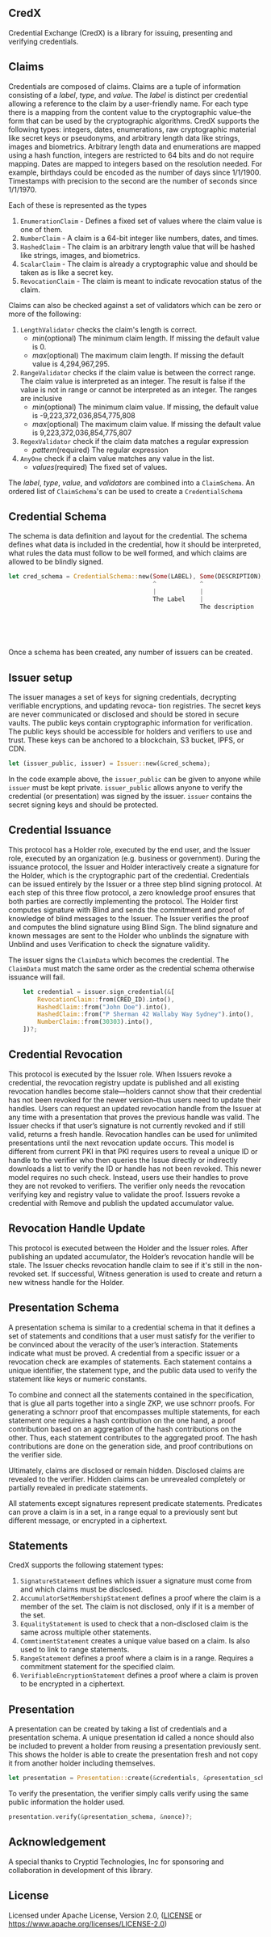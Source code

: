 CredX
-----


Credential Exchange (CredX) is a library for issuing, presenting and verifying credentials.

Claims
------

Credentials are composed of claims. Claims are a tuple of information consisting of a _label_, _type_, and _value_. The _label_ is distinct per credential
allowing a reference to the claim by a user-friendly name. For each type there is a mapping from the content
value to the cryptographic value–the form that can be used by the cryptographic algorithms.
CredX supports the following types: integers, dates, enumerations, raw cryptographic material like
secret keys or pseudonyms, and arbitrary length data like strings, images and biometrics. Arbitrary length
data and enumerations are mapped using a hash function, integers are restricted to 64 bits and do not require
mapping. Dates are mapped to integers based on the resolution needed. For example, birthdays could be
encoded as the number of days since 1/1/1900. Timestamps with precision to the second are the number of
seconds since 1/1/1970.

Each of these is represented as the types 

1. `EnumerationClaim` - Defines a fixed set of values where the claim value is one of them.
2. `NumberClaim` - A claim is a 64-bit integer like numbers, dates, and times.
3. `HashedClaim` - The claim is an arbitrary length value that will be hashed like strings, images, and biometrics.
4. `ScalarClaim` - The claim is already a cryptographic value and should be taken as is like a secret key.
5. `RevocationClaim` - The claim is meant to indicate revocation status of the claim.

Claims can also be checked against a set of validators which can be zero or more of the following:

1. `LengthValidator` checks the claim's length is correct.
    - _min_(optional) The minimum claim length. If missing the default value is 0.
    - _max_(optional)  The maximum claim length. If missing the default value is 4,294,967,295.
2. `RangeValidator` checks if the claim value is between the correct range. The claim value is interpreted as an
   integer. The result is false if the value is not in range or cannot be interpreted as an integer. The
   ranges are inclusive
   - _min_(optional) The minimum claim value. If missing, the default value is -9,223,372,036,854,775,808
   - _max_(optional) The maximum claim value. If missing the default value is 9,223,372,036,854,775,807
3. `RegexValidator` check if the claim data matches a regular expression
   - _pattern_(required) The regular expression
4. `AnyOne` check if a claim value matches any value in the list.
   - _values_(required) The fixed set of values.


The _label_, _type_, _value_, and _validators_ are combined into a `ClaimSchema`. An ordered list of `ClaimSchema`'s
can be used to create a `CredentialSchema`

Credential Schema
-----------------

The schema is data definition and layout for the credential. The schema defines what data is included in the
credential, how it should be interpreted, what rules the data must follow to be well formed, and which claims
are allowed to be blindly signed. 

```rust
let cred_schema = CredentialSchema::new(Some(LABEL), Some(DESCRIPTION), &[], &schema_claims)?; 
                                        ^            ^                  ^    ^
                                        |            |                  |    |
                                        The Label    |                  |    |
                                                     The description    |    |
                                                                        |    The claim schemas
                                                                        |
                                                                        The claim labels of blindable claims
    
```

Once a schema has been created, any number of issuers can be created.

Issuer setup
------------
The issuer manages a set of keys for signing credentials, decrypting verifiable encryptions, and updating revoca-
tion registries. The secret keys are never communicated or disclosed and should be stored in secure vaults. The
public keys contain cryptographic information for verification. The public keys should be accessible for holders
and verifiers to use and trust. These keys can be anchored to a blockchain, S3 bucket, IPFS, or CDN.

```rust
let (issuer_public, issuer) = Issuer::new(&cred_schema);
```

In the code example above, the `issuer_public` can be given to anyone while `issuer` must be kept private.
`issuer_public` allows anyone to verify the credential (or presentation) was signed by the issuer.
`issuer` contains the secret signing keys and should be protected.

Credential Issuance
-------------------

This protocol has a Holder role, executed by the end user, and the Issuer role, executed by an organization (e.g.
business or government). During the issuance protocol, the Issuer and Holder interactively create a signature
for the Holder, which is the cryptographic part of the credential. Credentials can be issued entirely by the Issuer
or a three step blind signing protocol. At each step of this three flow protocol, a zero knowledge proof ensures
that both parties are correctly implementing the protocol. The Holder first computes signature with Blind and
sends the commitment and proof of knowledge of blind messages to the Issuer. The Issuer verifies the proof
and computes the blind signature using Blind Sign. The blind signature and known messages are sent to the
Holder who unblinds the signature with Unblind and uses Verification to check the signature validity.

The issuer signs the `ClaimData` which becomes the credential. The `ClaimData` must match the same order as the
credential schema otherwise issuance will fail.

```rust
    let credential = issuer.sign_credential(&[
        RevocationClaim::from(CRED_ID).into(),
        HashedClaim::from("John Doe").into(),
        HashedClaim::from("P Sherman 42 Wallaby Way Sydney").into(),
        NumberClaim::from(30303).into(),
    ])?;
```

Credential Revocation
---------------------
This protocol is executed by the Issuer role. When Issuers revoke a credential, the revocation registry update
is published and all existing revocation handles become stale—holders cannot show that their credential has
not been revoked for the newer version–thus users need to update their handles. Users can request an updated
revocation handle from the Issuer at any time with a presentation that proves the previous handle was valid. The
Issuer checks if that user’s signature is not currently revoked and if still valid, returns a fresh handle. Revocation
handles can be used for unlimited presentations until the next revocation update occurs. This model is different
from current PKI in that PKI requires users to reveal a unique ID or handle to the verifier who then queries the
Issue directly or indirectly downloads a list to verify the ID or handle has not been revoked. This newer model
requires no such check. Instead, users use their handles to prove they are not revoked to verifiers. The verifier
only needs the revocation verifying key and registry value to validate the proof. Issuers revoke a credential with
Remove and publish the updated accumulator value.

Revocation Handle Update
------------------------

This protocol is executed between the Holder and the Issuer roles. After publishing an updated accumulator,
the Holder’s revocation handle will be stale. The Issuer checks revocation handle claim to see if it's still in the non-revoked set. If successful, Witness generation is used to
create and return a new witness handle for the Holder.

Presentation Schema
-------------------
A presentation schema is similar to a credential schema in that it defines a set of statements and conditions that a user must satisfy for the verifier to be convinced about the
veracity of the user’s interaction. Statements indicate what must be proved. A credential from a specific issuer
or a revocation check are examples of statements. Each statement contains a unique identifier, the statement
type, and the public data used to verify the statement like keys or numeric constants.

To combine and connect all the statements contained in the specification, that is glue all parts
together into a single ZKP, we use schnorr proofs. For generating a schnorr proof that encompasses multiple
statements, for each statement one requires a hash contribution on the one hand, a proof contribution based
on an aggregation of the hash contributions on the other. Thus, each statement contributes to the aggregated
proof. The hash contributions are done on the generation side, and proof contributions on the verifier side.

Ultimately, claims are disclosed or remain hidden. Disclosed claims are revealed to the verifier.
Hidden claims can be unrevealed completely or partially revealed in predicate statements.

All statements except signatures represent predicate statements. Predicates can prove a claim is in a set, in a range
equal to a previously sent but different message, or encrypted in a ciphertext.

Statements
----------
CredX supports the following statement types:

1. `SignatureStatement` defines which issuer a signature must come from and which claims must be disclosed.
2. `AccumulatorSetMembershipStatement` defines a proof where the claim is a member of the set. The claim is not disclosed, only if it is a member of the set.
3. `EqualityStatement` is used to check that a non-disclosed claim is the same across multiple other statements.
4. `CommtimentStatement` creates a unique value based on a claim. Is also used to link to range statements.
5. `RangeStatement` defines a proof where a claim is in a range. Requires a commitment statement for the specified claim.
6. `VerifiableEncryptionStatement` defines a proof where a claim is proven to be encrypted in a ciphertext.

Presentation
------------

A presentation can be created by taking a list of credentials and a presentation schema.
A unique presentation id called a nonce should also be included to prevent a holder from
reusing a presentation previously sent. This shows the holder is able to create the presentation
fresh and not copy it from another holder including themselves.

```rust
let presentation = Presentation::create(&credentials, &presentation_schema, &nonce)?;
```

To verify the presentation, the verifier simply calls verify using the same 
public information the holder used.

```rust
presentation.verify(&presentation_schema, &nonce)?;
```

Acknowledgement
---------------

A special thanks to Cryptid Technologies, Inc for sponsoring and collaboration in development of this library. 

License
-------

Licensed under Apache License, Version 2.0, ([LICENSE](LICENSE) or https://www.apache.org/licenses/LICENSE-2.0)

